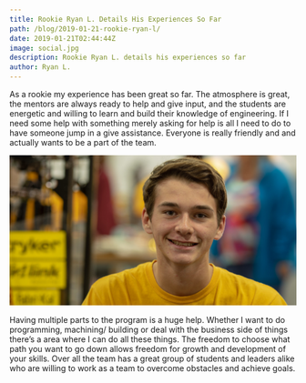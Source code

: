 ```yaml
---
title: Rookie Ryan L. Details His Experiences So Far
path: /blog/2019-01-21-rookie-ryan-l/
date: 2019-01-21T02:44:44Z
image: social.jpg
description: Rookie Ryan L. details his experiences so far
author: Ryan L.
---
```

As a rookie my experience has been great so far. The atmosphere is great, the mentors are always ready to help and give input, and the students are energetic and willing to learn and build their knowledge of engineering. If I need some help with something merely asking for help is all I need to do to have someone jump in a give assistance. Everyone is really friendly and and actually wants to be a part of the team.

<!--more-->
![Ryan L.](social.jpg)

Having multiple parts to the program is a huge help. Whether I want to do programming, machining/ building or deal with the business side of things there’s a area where I can do all these things. The freedom to choose what path you want to go down allows freedom for growth and development of your skills. Over all the team has a great group of students and leaders alike who are willing to work as a team to overcome obstacles and achieve goals.
